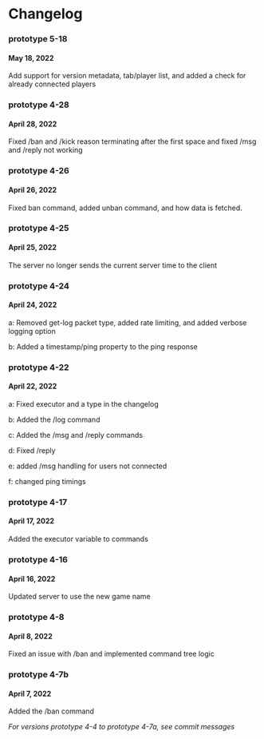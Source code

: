 # Changelog

### prototype 5-18
#### May 18, 2022

Add support for version metadata, tab/player list, and added a check for already connected players

### prototype 4-28
#### April 28, 2022

Fixed /ban and /kick reason terminating after the first space and fixed /msg and /reply not working

### prototype 4-26
#### April 26, 2022

Fixed ban command, added unban command, and how data is fetched.

### prototype 4-25
#### April 25, 2022

The server no longer sends the current server time to the client

### prototype 4-24
#### April 24, 2022

a: Removed get-log packet type, added rate limiting, and added verbose logging option

b: Added a timestamp/ping property to the ping response

### prototype 4-22
#### April 22, 2022

a: Fixed executor and a type in the changelog

b: Added the /log command

c: Added the /msg and /reply commands

d: Fixed /reply

e: added /msg handling for users not connected

f: changed ping timings

### prototype 4-17
#### April 17, 2022

Added the executor variable to commands

### prototype 4-16
#### April 16, 2022

Updated server to use the new game name

### prototype 4-8
#### April 8, 2022

Fixed an issue with /ban and implemented command tree logic

### prototype 4-7b
#### April 7, 2022

Added the /ban command

*For versions prototype 4-4 to prototype 4-7a, see commit messages*